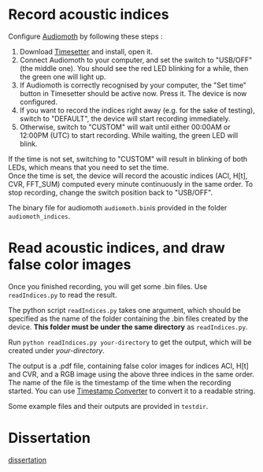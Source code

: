 # Record acoustic indices

Configure [Audiomoth](https://www.openacousticdevices.info/) by following these steps :    

1. Download [Timesetter](https://www.openacousticdevices.info/timesetter-app) and install, open it.   
2. Connect Audiomoth to your computer, and set the switch to "USB/OFF" (the middle one). You should see the red LED blinking for a while, then the green one will light up.
3. If Audiomoth is correctly recognised by your computer, the "Set time" button in Timesetter should be active now. Press it. The device is now configured.  
4. If you want to record the indices right away (e.g. for the sake of testing), switch to "DEFAULT", the device will start recording immediately.
5. Otherwise, switch to "CUSTOM" will wait until either 00:00AM or 12:00PM (UTC) to start recording. While waiting, the green LED will blink.  
  
If the time is not set, switching to "CUSTOM" will result in blinking of both LEDs, which means that you need to set the time.  
Once the time is set, the device will record the acoustic indices (ACI, H[t], CVR, FFT_SUM) computed every minute continuously in the same order. To stop recording, change the switch position back to "USB/OFF".  

The binary file for audiomoth `audiomoth.bin`is provided in the folder `audiomoth_indices`.

# Read acoustic indices, and draw false color images

Once you finished recording, you will get some .bin files. Use `readIndices.py` to read the result.  

The python script `readIndices.py` takes one argument, which should be specified as the name of the folder containing the .bin files created by the device. **This folder must be under the same directory** as `readIndices.py`.  

Run `python readIndices.py your-directory` to get the output, which will be created under *your-directory*.  

The output is a .pdf file, containing false color images for indices ACI, H[t] and CVR, and a RGB image using the above three indices in the same order. The name of the file is the timestamp of the time when the recording started. You can use [Timestamp Converter](https://www.epochconverter.com/hex) to convert it to a readable string.

Some example files and their outputs are provided in `testdir`.  

# Dissertation
[dissertation](dissertation.pdf)
